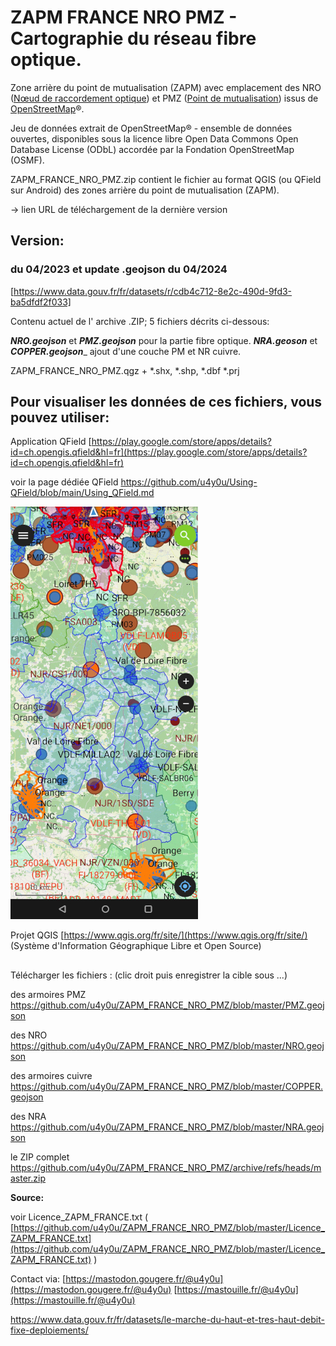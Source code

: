 # ZAPM FRANCE NRO PMZ - Cartographie du réseau fibre optique.

Zone arrière du point de mutualisation (ZAPM) avec emplacement des NRO ([Nœud de raccordement optique](https://fr.wikipedia.org/wiki/N%C5%93ud_de_raccordement_optique)) et PMZ ([Point de mutualisation](https://fr.wikipedia.org/wiki/Point_de_mutualisation)) issus de [OpenStreetMap](https://fr.wikipedia.org/wiki/OpenStreetMap)®.

Jeu de données extrait de OpenStreetMap® - ensemble de données ouvertes, disponibles sous la licence libre Open Data Commons Open Database License (ODbL) accordée par la Fondation OpenStreetMap (OSMF).

ZAPM\_FRANCE\_NRO\_PMZ.zip contient le fichier au format QGIS (ou QField sur Android) des zones arrière du point de mutualisation (ZAPM).

\-> lien URL de téléchargement de la dernière version 

## Version:

### **du 04/2023 et update .geojson du 04/2024**

[https://www.data.gouv.fr/fr/datasets/r/cdb4c712-8e2c-490d-9fd3-ba5dfdf2f033] 




Contenu actuel de l' archive .ZIP; 5 fichiers décrits ci-dessous:

_**NRO.geojson**_ et _**PMZ.geojson**_ pour la partie fibre optique.
***NRA.geoson*** et ***COPPER.geojson***_ ajout d'une couche PM et NR cuivre.

ZAPM_FRANCE_NRO_PMZ.qgz + *.shx, *.shp, *.dbf *.prj

## **Pour visualiser les données de ces fichiers, vous pouvez utiliser:**

Application QField [https://play.google.com/store/apps/details?id=ch.opengis.qfield&hl=fr](https://play.google.com/store/apps/details?id=ch.opengis.qfield&hl=fr) 

voir la page dédiée QField https://github.com/u4y0u/Using-QField/blob/main/Using_QField.md 

![](https://github.com/u4y0u/Using-QField/blob/main/ImageQField_Android_smartphone2_300px.jpg?raw=true) 

Projet QGIS [https://www.qgis.org/fr/site/](https://www.qgis.org/fr/site/) (Système d'Information Géographique Libre et Open Source)

## 

Télécharger les fichiers : (clic droit puis enregistrer la cible sous ...)

des armoires PMZ  https://github.com/u4y0u/ZAPM_FRANCE_NRO_PMZ/blob/master/PMZ.geojson 

des NRO  https://github.com/u4y0u/ZAPM_FRANCE_NRO_PMZ/blob/master/NRO.geojson 

des armoires cuivre  https://github.com/u4y0u/ZAPM_FRANCE_NRO_PMZ/blob/master/COPPER.geojson 

des NRA  https://github.com/u4y0u/ZAPM_FRANCE_NRO_PMZ/blob/master/NRA.geojson 

le ZIP complet https://github.com/u4y0u/ZAPM_FRANCE_NRO_PMZ/archive/refs/heads/master.zip

**Source:**

voir Licence\_ZAPM\_FRANCE.txt ( [https://github.com/u4y0u/ZAPM_FRANCE_NRO_PMZ/blob/master/Licence_ZAPM_FRANCE.txt](https://github.com/u4y0u/ZAPM_FRANCE_NRO_PMZ/blob/master/Licence_ZAPM_FRANCE.txt) )

Contact via: [https://mastodon.gougere.fr/@u4y0u](https://mastodon.gougere.fr/@u4y0u) [https://mastouille.fr/@u4y0u](https://mastouille.fr/@u4y0u) 

https://www.data.gouv.fr/fr/datasets/le-marche-du-haut-et-tres-haut-debit-fixe-deploiements/


